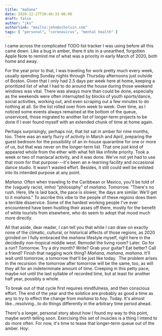 ```yaml
---
title: "mañana"
date: 2020-12-27T10:46:33-06:00
draft: false
author: "jks"
authorlink: "mailto:john@scholvin.com"
tags: [ "personal", "coronavirus", "mental health" ]
---
```


I came across the complicated TODO list tracker I was using before all this came down. Like a bug in amber, there it sits in a unearthed, forgotten Apple Note to remind me of what was a priority in early March of 2020, both home and away.

For the year prior to that, I was traveling for work pretty much every week, usually spending Sunday nights through Thursday afternoons just outside of Boston. Given that I only had 2.5 days per week here at home, keeping a prioritized list of what I had to do around the house during those weekend windows was vital. There was always more than could be done, especially as the weekends were often interrupted by blocks of youth sports/dance, social activities, working out, and even scraping out a few minutes to do nothing at all. So the list rolled over from week to week. Over time, as I noticed some events always remained at the bottom of the queue, unserviced, those migrated to another list of longer-term projects to be done if I ever found myself with an extended chunk of time at home again.

Perhaps surprisingly, perhaps not, that list sat in amber for nine months, too. There was an early flurry of activity in March and April, preparing the guest bedroom for the possibility of an in-house quarantine for one or more of us, but that was never on the longer-term list. That one just kind of appeared whole from the ether with what felt like infinite priority. Took a week or two of maniacal activity, and it was done. We've not yet had to use that room for that purpose---it's been an e-learning facility and occasional dance studio. It wasn't wasted effort. Besides, it still could well be enlisted into its intended purpose at any point.

*Mañana*. Often when traveling to the Caribbean or Mexico, you'll be told of the (vaguely racist, imho) "philosophy" of *mañana*. Tomorrow. "There's no rush. Here, life is laid back, the pace is slower, the days are similar. We'll get to it *mañana*." To ascribe this vibe to the people of these regions does them a terrible disservice. Some of the hardest working people I've ever encountered have been hustling their asses off there, mostly for the benefit of white tourists from elsewhere, who do seem to adopt that mood much more directly.

All that aside, dear reader, I can tell you that while I can draw on exactly none of the climatic, cultural, or historical affects of those regions, as 2020 grinded on I fully embraced the *mañana* lifestyle myself, right here in the decidedly non-tropical middle west. Remodel the living room? Later. Go for a run? Tomorrow. Try a dry month? Write? Grab your guitar? Eat better? Call a friend? Finish that nagging work thing? *Mañana, mañana, mañana*. It'll wait until tomorrow, a tomorrow that'll be just like today.  The problem arises in the recursion: the tomorrow after tomorrow will be the same, too, as will they all for an indeterminate amount of time. Creeping in this petty pace, maybe not until the last syllable of recorded time, but at least for another half year, possibly a whole.

To break out of that cycle first requires mindfulness, and then conscious effort. The end of the year and the solstice are probably as good a time as any to try to effect the change from *mañana* to *hoy*. Today. It's almost like...resolving...to do things differently in the arbitrary time period ahead. 

There's a longer, personal story about how I found my way to this point, maybe worth telling soon. Exercising this set of muscles is a thing I intend to do more often. For now, it's time to tease that longer-term queue out of the amber. *Hoy*.

